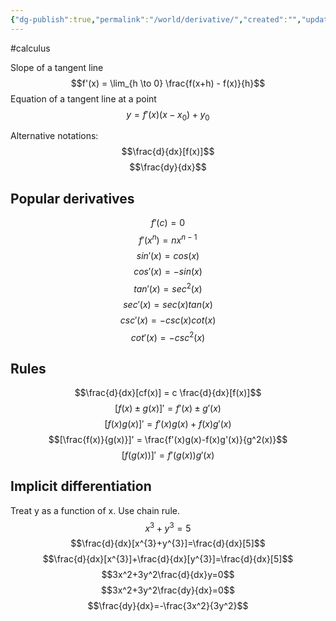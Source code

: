 ```yaml
---
{"dg-publish":true,"permalink":"/world/derivative/","created":"","updated":""}
---
```


#calculus 

Slope of a tangent line
$$f'(x) = \lim_{h \to 0} \frac{f(x+h) - f(x)}{h}$$
Equation of a tangent line at a point
$$y = f'(x)(x - x_{0}) + y_0$$

Alternative notations:
$$\frac{d}{dx}[f(x)]$$
$$\frac{dy}{dx}$$
## Popular derivatives
$$f'(c) = 0$$
$$f'(x^{n})= nx^{n-1}$$
$$sin'(x) = cos(x)$$
$$cos'(x) = -sin(x)$$
$$tan'(x) = sec^{2}(x)$$
$$sec'(x) = sec(x)tan(x)$$
$$csc'(x) = -csc(x)cot(x)$$
$$cot'(x) = -csc^{2}(x)$$
## Rules
$$\frac{d}{dx}[cf(x)] = c \frac{d}{dx}[f(x)]$$
$$[f(x) \pm g(x)]' = f'(x) \pm g'(x)$$
$$[f(x)g(x)]'=f'(x)g(x)+f(x)g'(x)$$
$$[\frac{f(x)}{g(x)}]' = \frac{f'(x)g(x)-f(x)g'(x)}{g^2(x)}$$
$$[f(g(x))]' = f'(g(x))g'(x)$$
## Implicit differentiation
Treat y as a function of x. Use chain rule.
$$x^3+y^3=5$$
$$\frac{d}{dx}[x^{3}+y^{3}]=\frac{d}{dx}[5]$$
$$\frac{d}{dx}[x^{3}]+\frac{d}{dx}[y^{3}]=\frac{d}{dx}[5]$$
$$3x^2+3y^2\frac{d}{dx}y=0$$
$$3x^2+3y^2\frac{dy}{dx}=0$$
$$\frac{dy}{dx}=-\frac{3x^2}{3y^2}$$
